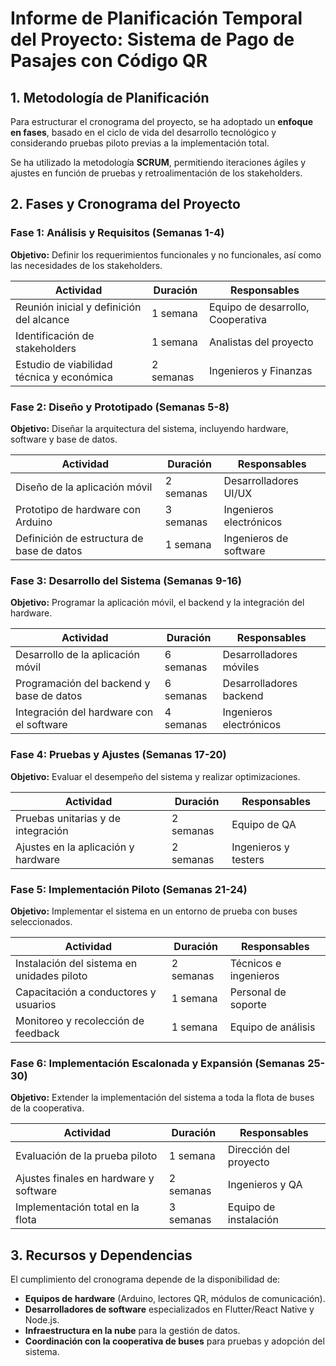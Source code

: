 # Informe de Planificación Temporal del Proyecto: Sistema de Pago de Pasajes con Código QR   

## **1. Metodología de Planificación**  
Para estructurar el cronograma del proyecto, se ha adoptado un **enfoque en fases**, basado en el ciclo de vida del desarrollo tecnológico y considerando pruebas piloto previas a la implementación total.  

Se ha utilizado la metodología **SCRUM**, permitiendo iteraciones ágiles y ajustes en función de pruebas y retroalimentación de los stakeholders.  

## **2. Fases y Cronograma del Proyecto**  

### **Fase 1: Análisis y Requisitos (Semanas 1-4)**  
**Objetivo:** Definir los requerimientos funcionales y no funcionales, así como las necesidades de los stakeholders.  

| **Actividad**                         | **Duración** | **Responsables**       |
|---------------------------------------|-------------|------------------------|
| Reunión inicial y definición del alcance | 1 semana     | Equipo de desarrollo, Cooperativa |
| Identificación de stakeholders        | 1 semana     | Analistas del proyecto |
| Estudio de viabilidad técnica y económica | 2 semanas   | Ingenieros y Finanzas  |

### **Fase 2: Diseño y Prototipado (Semanas 5-8)**  
**Objetivo:** Diseñar la arquitectura del sistema, incluyendo hardware, software y base de datos.  

| **Actividad**                         | **Duración** | **Responsables**       |
|---------------------------------------|-------------|------------------------|
| Diseño de la aplicación móvil         | 2 semanas   | Desarrolladores UI/UX  |
| Prototipo de hardware con Arduino     | 3 semanas   | Ingenieros electrónicos |
| Definición de estructura de base de datos | 1 semana   | Ingenieros de software |

### **Fase 3: Desarrollo del Sistema (Semanas 9-16)**  
**Objetivo:** Programar la aplicación móvil, el backend y la integración del hardware.  

| **Actividad**                         | **Duración** | **Responsables**       |
|---------------------------------------|-------------|------------------------|
| Desarrollo de la aplicación móvil     | 6 semanas   | Desarrolladores móviles |
| Programación del backend y base de datos | 6 semanas | Desarrolladores backend |
| Integración del hardware con el software | 4 semanas | Ingenieros electrónicos |

### **Fase 4: Pruebas y Ajustes (Semanas 17-20)**  
**Objetivo:** Evaluar el desempeño del sistema y realizar optimizaciones.  

| **Actividad**                         | **Duración** | **Responsables**       |
|---------------------------------------|-------------|------------------------|
| Pruebas unitarias y de integración    | 2 semanas   | Equipo de QA           |
| Ajustes en la aplicación y hardware   | 2 semanas   | Ingenieros y testers   |

### **Fase 5: Implementación Piloto (Semanas 21-24)**  
**Objetivo:** Implementar el sistema en un entorno de prueba con buses seleccionados.  

| **Actividad**                         | **Duración** | **Responsables**       |
|---------------------------------------|-------------|------------------------|
| Instalación del sistema en unidades piloto | 2 semanas | Técnicos e ingenieros  |
| Capacitación a conductores y usuarios | 1 semana   | Personal de soporte    |
| Monitoreo y recolección de feedback   | 1 semana   | Equipo de análisis     |

### **Fase 6: Implementación Escalonada y Expansión (Semanas 25-30)**  
**Objetivo:** Extender la implementación del sistema a toda la flota de buses de la cooperativa.  

| **Actividad**                         | **Duración** | **Responsables**       |
|---------------------------------------|-------------|------------------------|
| Evaluación de la prueba piloto        | 1 semana    | Dirección del proyecto |
| Ajustes finales en hardware y software | 2 semanas  | Ingenieros y QA        |
| Implementación total en la flota      | 3 semanas   | Equipo de instalación  |

## **3. Recursos y Dependencias**  
El cumplimiento del cronograma depende de la disponibilidad de:  
- **Equipos de hardware** (Arduino, lectores QR, módulos de comunicación).  
- **Desarrolladores de software** especializados en Flutter/React Native y Node.js.  
- **Infraestructura en la nube** para la gestión de datos.  
- **Coordinación con la cooperativa de buses** para pruebas y adopción del sistema.  

